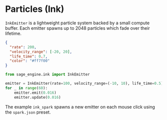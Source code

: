 # Particles (Ink)

`InkEmitter` is a lightweight particle system backed by a small compute buffer.
Each emitter spawns up to 2048 particles which fade over their lifetime.

```json
{
  "rate": 200,
  "velocity_range": [-20, 20],
  "life_time": 0.7,
  "color": "#ff7f00"
}
```

```python
from sage_engine.ink import InkEmitter

emitter = InkEmitter(rate=100, velocity_range=(-10, 10), life_time=0.5)
for _ in range(60):
    emitter.emit(0.016)
    emitter.update(0.016)
```

The example `ink_spark` spawns a new emitter on each mouse click using the
`spark.json` preset.
